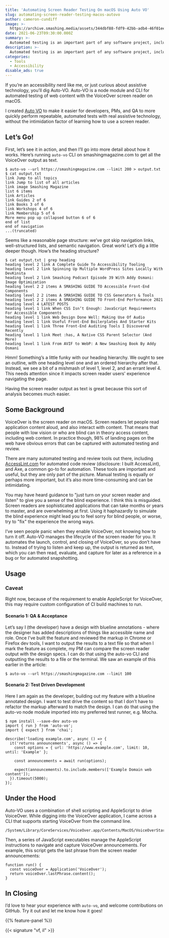 ```yaml
---
title: 'Automating Screen Reader Testing On macOS Using Auto VO'
slug: automating-screen-reader-testing-macos-autovo
author: cameron-cundiff
image: >-
  https://archive.smashing.media/assets/344dbf88-fdf9-42bb-adb4-46f01eedd629/c81018b9-c45e-4c21-9762-dff84dd2682c/automating-screen-reader-testing-macos-autovo.jpg
date: 2021-06-23T09:30:00.000Z
summary: >-
  Automated testing is an important part of any software project, including testing for accessibility. There are already tools for linting and integration testing accessibility, but what about end-to-end testing with real assistive technology? Since I hadn’t seen this before, I set out to build Auto VO, a driver for the VoiceOver screen reader.
description: >-
  Automated testing is an important part of any software project, including testing for accessibility. There are already tools for linting and integration testing accessibility, but what about end-to-end testing with real assistive technology? Since I hadn’t seen this before, I set out to build Auto VO, a driver for the VoiceOver screen reader.
categories:
  - Tools
  - Accessibility
disable_ads: true
---
```


If you’re an accessibility nerd like me, or just curious about assistive technology, you’ll dig Auto-VO. Auto-VO is a node module and CLI for automated testing of web content with the VoiceOver screen reader on macOS.

I created [Auto VO](https://github.com/ckundo/auto-vo) to make it easier for developers, PMs, and QA to more quickly perform repeatable, automated tests with real assistive technology, without the intimidation factor of learning how to use a screen reader.

## Let’s Go!

First, let’s see it in action, and then I’ll go into more detail about how it works. Here’s running `auto-vo` CLI on smashingmagazine.com to get all the VoiceOver output as text.

<pre><code class="language-bash">$ auto-vo --url https://smashingmagazine.com --limit 200 > output.txt
$ cat output.txt
link Jump to all topics
link Jump to list of all articles
link image Smashing Magazine
list 6 items
link Articles
link Guides 2 of 6
link Books 3 of 6
link Workshops 4 of 6
link Membership 5 of 6
More menu pop up collapsed button 6 of 6
end of list
end of navigation
...(truncated)
</code></pre>

Seems like a reasonable page structure: we’ve got skip navigation links, well-structured lists, and semantic navigation. Great work! Let’s dig a little deeper though. How’s the heading structure?

<pre><code class="language-bash">$ cat output.txt | grep heading
heading level 2 link A Complete Guide To Accessibility Tooling
heading level 2 link Spinning Up Multiple WordPress Sites Locally With DevKinsta
heading level 2 link Smashing Podcast Episode 39 With Addy Osmani: Image Optimization
heading level 2 2 items A SMASHING GUIDE TO Accessible Front-End Components
heading level 2 2 items A SMASHING GUIDE TO CSS Generators & Tools
heading level 2 2 items A SMASHING GUIDE TO Front-End Performance 2021
heading level 4 LATEST POSTS
heading level 1 link When CSS Isn’t Enough: JavaScript Requirements For Accessible Components
heading level 1 link Web Design Done Well: Making Use Of Audio
heading level 1 link Useful Front-End Boilerplates And Starter Kits
heading level 1 link Three Front-End Auditing Tools I Discovered Recently
heading level 1 link Meet :has, A Native CSS Parent Selector (And More)
heading level 1 link From AVIF to WebP: A New Smashing Book By Addy Osmani
</code></pre>

Hmm! Something’s a little funky with our heading hierarchy. We ought to see an outline, with one heading level one and an ordered hierarchy after that. Instead, we see a bit of a mishmash of level 1, level 2, and an errant level 4. This needs attention since it impacts screen reader users' experience navigating the page.

Having the screen reader output as text is great because this sort of analysis becomes much easier.

## Some Background

VoiceOver is the screen reader on macOS. Screen readers let people read application content aloud, and also interact with content. That means that people with low vision or who are blind can in theory access content, including web content. In practice though, 98% of landing pages on the web have obvious errors that can be captured with automated testing and review.

There are many automated testing and review tools out there, including [AccessLint.com](https://accesslint.com) for automated code review (disclosure: I built AccessLint), and Axe, a common go-to for automation. These tools are important and useful, but they are only part of the picture. Manual testing is equally or perhaps more important, but it’s also more time-consuming and can be intimidating.

You may have heard guidance to "just turn on your screen reader and listen" to give you a sense of the blind experience. I think this is misguided. Screen readers are sophisticated applications that can take months or years to master, and are overwhelming at first. Using it haphazardly to simulate the blind experience might lead you to feel sorry for blind people, or worse, try to "fix" the experience the wrong ways.

I’ve seen people panic when they enable VoiceOver, not knowing how to turn it off. Auto-VO manages the lifecycle of the screen reader for you. It automates the launch, control, and closing of VoiceOver, so you don’t have to. Instead of trying to listen and keep up, the output is returned as text, which you can then read, evaluate, and capture for later as a reference in a bug or for automated snapshotting.

## Usage

### Caveat

Right now, because of the requirement to enable AppleScript for VoiceOver, this may require custom configuration of CI build machines to run.

#### Scenario 1: QA & Acceptance

Let’s say I (the developer) have a design with blueline annotations - where the designer has added descriptions of things like accessible name and role. Once I’ve built the feature and reviewed the markup in Chrome or Firefox dev tools, I want to output the results to a text file so that when I mark the feature as complete, my PM can compare the screen reader output with the design specs. I can do that using the auto-vo CLI and outputting the results to a file or the terminal. We saw an example of this earlier in the article:

<pre><code class="language-bash">$ auto-vo --url https://smashingmagazine.com --limit 100
</code></pre>

#### Scenario 2: Test Driven Development

Here I am again as the developer, building out my feature with a blueline annotated design. I want to test drive the content so that I don’t have to refactor the markup afterward to match the design. I can do that using the auto-vo node module imported into my preferred test runner, e.g. Mocha.

<pre><code class="language-bash">$ npm install --save-dev auto-vo
import { run } from 'auto-vo';
import { expect } from 'chai';

describe('loading example.com', async () => {
  it('returns announcements', async () => {
    const options = { url: 'https://www.example.com', limit: 10, until: 'Example' };

    const announcements = await run(options);

    expect(announcements).to.include.members(['Example Domain web content']);
  }).timeout(5000);
});
</code></pre>

## Under the Hood

Auto-VO uses a combination of shell scripting and AppleScript to drive VoiceOver. While digging into the VoiceOver application, I came across a CLI that supports starting VoiceOver from the command line.

<pre><code class="language-bash">/System/Library/CoreServices/VoiceOver.app/Contents/MacOS/VoiceOverStarter
</code></pre>

Then, a series of JavaScript executables manage the AppleScript instructions to navigate and capture VoiceOver announcements. For example, this script gets the last phrase from the screen reader announcements:

<pre><code class="language-javascript">function run() {
  const voiceOver = Application('VoiceOver');
  return voiceOver.lastPhrase.content();
}
</code></pre>

## In Closing

I’d love to hear your experience with `auto-vo`, and welcome contributions on GitHub. Try it out and let me know how it goes!

{{% feature-panel %}}

{{< signature "vf, il" >}}
